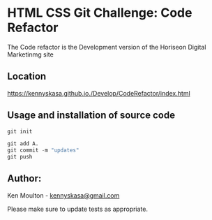 # HTML CSS Git Challenge: Code Refactor

The Code refactor is the Development version of the Horiseon Digital Marketinmg site

## Location

https://kennyskasa.github.io./Develop/CodeRefactor/index.html

## Usage and installation of source code

```python
git init

git add A.
git commit -m "updates"
git push
```

## Author: 
Ken Moulton - kennyskasa@gmail.com

Please make sure to update tests as appropriate.

